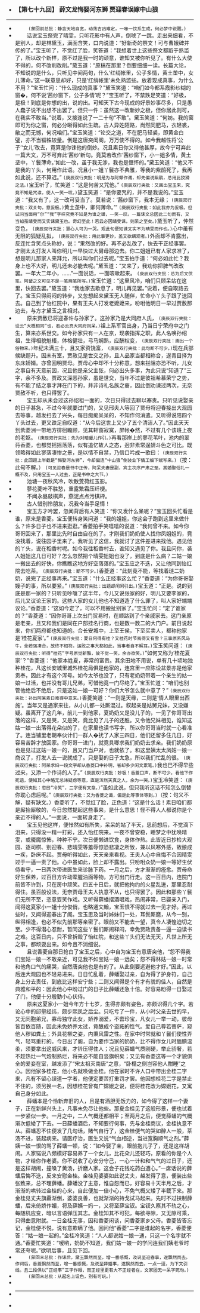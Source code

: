 - ### 【第七十九回】 薛文龙悔娶河东狮 贾迎春误嫁中山狼
- ---
- &nbsp;&nbsp;&nbsp;&nbsp;&nbsp;&nbsp;&nbsp;&nbsp; ```(蒙回前总批：静含天地自宽，动荡吉凶难定，一喙一饮系生成，何必梦中说醒。)```  
- &nbsp;&nbsp;&nbsp;&nbsp;&nbsp;&nbsp;&nbsp;&nbsp;话说宝玉祭完了晴雯，只听花影中有人声，倒唬了一跳。走出来细看，不是别人，却是林黛玉，满面含笑，口内说道：“好新奇的祭文！可与曹娥碑并传的了。”宝玉听了，不觉红了脸，笑答道：“我想着世上这些祭文都蹈于熟滥了，所以改个新样，原不过是我一时的顽意，谁知又被你听见了。有什么大使不得的，何不改削改削。”黛玉道：“原稿在那里？倒要细细一读。长篇大论，不知说的是什么，只听见中间两句，什么‘红绡帐里，公子多情，黄土垄中，女儿薄命。’这一联意思却好，只是‘红绡帐里’未免熟滥些。放着现成真事，为什么不用？”宝玉忙问：“什么现成的真事？”黛玉笑道：“咱们如今都系霞影纱糊的窗�，何不说‘茜纱窗下，公子多情’呢？”宝玉听了，不禁跌足笑道：“好极，是极！到底是你想的出，说的出。可知天下古今现成的好景妙事尽多，只是愚人蠢子说不出想不出罢了。但只一件：虽然这一改新妙之极，但你居此则可，在我实不敢当。”说着，又接连说了一二十句“不敢”。黛玉笑道：“何妨。我的窗即可为你之窗，何必分晰得如此生疏。古人异姓陌路，尚然同肥马，衣轻裘，敝之而无憾，何况咱们。”宝玉笑道：“论交之道，不在肥马轻裘，即黄金白璧，亦不当锱铢较量。倒是这唐突闺阁，万万使不得的。如今我越性将‘公子’‘女儿’改去，竟算是你诔他的倒妙。况且素日你又待他甚厚，故今宁可弃此一篇大文，万不可弃此‘茜纱’新句。竟莫若改作‘茜纱窗下，小一姐多情，黄土垄中，丫鬟薄命。’如此一改，虽于我无涉，我也是惬怀的。”黛玉笑道：“他又不是我的丫头，何用作此语。况且小一姐丫鬟亦不典雅，等我的紫鹃死了，我再如此说，还不算迟。” ```(庚辰双行夹批：明是为与阿颦作谶，却先偏说紫鹃，总用此狡猾之法。)```宝玉听了，忙笑道：“这是何苦又咒他。” ```(庚辰双行夹批：又画出宝玉来，究竟不知是咒谁，使人一笑一叹。)```黛玉笑道：“是你要咒的，并不是我说的。”宝玉道：“我又有了，这一改可妥当了。莫若说：‘茜纱窗下，我本无缘； ```(庚辰双行夹批：双关句，意妥极。)```黄土垄中，卿何薄命。’” ```(庚辰双行夹批：如此我亦为妥极。但试问当面用“尔”“我”字样究竟不知是为谁之谶，一笑一叹。一篇诔文总因此二句而有，又当知虽晴雯而又实诔黛玉也。奇幻至此！若云必因晴雯诔，则呆之至矣。)```黛玉听了，忡然变色， ```(庚辰双行夹批：慧心人可为一哭。观此句便知诔文实不为晴雯而作也。)```心中虽有无限的狐疑乱拟， ```(庚辰双行夹批：用此事更妙，盖又欲瞒观者。)```外面却不肯露出，反连忙含笑点头称妙，说：“果然改的好。再不必乱改了，快去干正经事罢。才刚太太打发人叫你明儿一早快过大舅母那边去。你二姐姐已有人家求准了，想是明儿那家人来拜允，所以叫你们过去呢。”宝玉拍手道：“何必如此忙？我身上也不大好，明儿还未必能去呢。”黛玉道：“又来了，我劝你把脾气改改罢。一年大二年小，……”一面说话，一面咳嗽起来。 ```(庚辰双行夹批：总为后文伏笔。阿颦之文可见不是一笔两笔所写。)```宝玉忙道：“这里风冷，咱们只顾呆站在这里，快回去罢。”黛玉道：“我也家去歇息了，明儿再见罢。”说着，便自取路去了。宝玉只得闷闷的转步，又忽想起来黛玉无人随伴，忙命小丫头子跟了送回去。自己到了怡红院中，果有王夫人打发老嬷嬷来，吩咐他明日一早过贾赦那边去，与方才黛玉之言相对。  
- &nbsp;&nbsp;&nbsp;&nbsp;&nbsp;&nbsp;&nbsp;&nbsp;原来贾赦已将迎春许与孙家了。这孙家乃是大同府人氏， ```(庚辰双行夹批：设云“大概相同”也，若必云真大同府则呆。)```祖上系军官出身，乃当日宁荣府中之门生，算来亦系世交。如今孙家只有一人在京，现袭指挥之职，此人名唤孙绍祖，生得相貌魁梧，体格健壮，弓马娴熟，应酬权变， ```(庚辰双行夹批：画出一个俗物来。)```年纪未满三十，且又家资饶富， ```(庚辰双行夹批：此句断不可少。)```现在兵部候缺题升。因未有室，贾赦见是世交之孙，且人品家当都相称合，遂青目择为东床娇婿。亦曾回明贾母。贾母心中却不十分称意，想来拦阻亦恐不听，儿女之事自有天意前因，况且他是亲父主张，何必出头多事，为此只说“知道了”三字，余不多及。贾政又深恶孙家，虽是世交，当年不过是彼祖希慕荣宁之势，有不能了结之事才拜在门下的，并非诗礼名族之裔，因此倒劝谏过两次，无奈贾赦不听，也只得罢了。  
- &nbsp;&nbsp;&nbsp;&nbsp;&nbsp;&nbsp;&nbsp;&nbsp;宝玉却从未会过这孙绍祖一面的，次日只得过去聊以塞责。只听见说娶亲的日子甚急，不过今年就要过门的，又见邢夫人等回了贾母将迎春接出大观园去等事，越发扫去了兴头，每日痴痴呆呆的，不知作何消遣。又听得说陪四个丫头过去，更又跌足自叹道：“从今后这世上又少了五个清洁人了。”因此天天到紫菱洲一带地方徘徊瞻顾，见其轩窗寂寞，屏帐�然，不过有几个该班上夜的老妪。 ```(庚辰双行夹批：先为对暗颦儿作引。)```再看那岸上的蓼花苇叶，池内的翠荇香菱，也都觉摇摇落落，似有追忆故人之态，迥非素常逞妍斗色之可比。既领略得如此寥落凄惨之景，是以情不自禁，乃信口吟成一歌曰： ```(庚辰双行夹批：此回题上半截是“悔娶河东狮”，今却偏连“中山狼”倒装业下情工细下赋写来。)```（按：此句不解。） ```(可见迎春是书中正传，阿呆夫妻是副，宾主次序严肃之至。其婚娶俗礼一概不及，只用宝玉一人过去，正是书中之大节。)```  
- &nbsp;&nbsp;&nbsp;&nbsp;&nbsp;&nbsp;&nbsp;&nbsp;池塘一夜秋风冷，吹散芰荷红玉影。  
- &nbsp;&nbsp;&nbsp;&nbsp;&nbsp;&nbsp;&nbsp;&nbsp;蓼花菱叶不胜愁，重露繁霜压纤梗。  
- &nbsp;&nbsp;&nbsp;&nbsp;&nbsp;&nbsp;&nbsp;&nbsp;不闻永昼敲棋声，燕泥点点污棋枰。  
- &nbsp;&nbsp;&nbsp;&nbsp;&nbsp;&nbsp;&nbsp;&nbsp;古人惜别怜朋友，况我今当手足情！  
- &nbsp;&nbsp;&nbsp;&nbsp;&nbsp;&nbsp;&nbsp;&nbsp;宝玉方才吟罢，忽闻背后有人笑道：“你又发什么呆呢？”宝玉回头忙看是谁，原来是香菱。宝玉便转身笑问道：“我的姐姐，你这会子跑到这里来做什么？许多日子也不进来逛逛。”香菱拍手笑嘻嘻的说道：“我何曾不来。如今你哥哥回来了，那里比先时自由自在的了。才刚我们奶奶使人找你凤姐姐的，竟没找着，说往园子里来了。我听见了这信，我就讨了这件差进来找他。遇见他的丫头，说在稻香村呢。如今我往稻香村去，谁知又遇见了你。我且问你，袭人姐姐这几日可好？怎么忽然把个晴雯姐姐也没了，到底是什么病？二姑一娘一搬出去的好快，你瞧瞧这地方好空落落的。”宝玉应之不迭，又让他同到怡红院去吃茶。 ```(庚辰双行夹批：断不可少。)```香菱道：“此刻竟不能，等找着琏二奶奶，说完了正经事再来。”宝玉道：“什么正经事这么忙？”香菱道：“为你哥哥娶嫂子的事，所以要紧。” ```(庚辰双行夹批：出题却闲闲引出。)```宝玉道：“正是。说的到底是那一家的？只听见吵嚷了这半年，今儿又说张家的好，明儿又要李家的，后儿又议论王家的。这些人家的女儿他也不知道造了什么罪了，叫人家好端端议论。”香菱道：“这如今定了，可以不用搬扯别家了。”宝玉忙问：“定了谁家的？”香菱道：“因你哥哥上次出门贸易时，在顺路到了个亲戚家去。这门亲原是老亲，且又和我们是同在户部挂名行商，也是数一数二的大门户。前日说起来，你们两府都也知道的。合长安城中，上至王侯，下至买卖人，都称他家是‘桂花夏家’。” ```(庚辰双行夹批：夏日何得有桂？又桂花时节焉得又有雪？三事原系风马牛，全若强凑合，故终不相符。运败之事大都如此，当事者自不解耳。)```宝玉笑问道： ```(庚辰双行夹批：听得“桂花”字号原觉新雅，故不觉一笑，余亦欲笑。)```“如何又称为‘桂花夏家’？”香菱道：“他家本姓夏，非常的富贵。其余田地不用说，单有几十顷地独种桂花，凡这长安城里城外桂花局俱是他家的，连宫里一应陈设盆景亦是他家贡奉，因此才有这个浑号。如今太爷也没了，只有老奶奶带着一个亲生的姑一娘一过活，也并没有哥儿兄弟，可惜他竟一门尽绝了。”宝玉忙道：“咱们也别管他绝后不绝后，只是这姑一娘一可好？你们大爷怎么就中意了？” ```(庚辰双行夹批：补出阿呆素日难得中意来。)```香菱笑道：“一则是天缘，二则是‘情人眼里出西施’。当年又是通家来往，从小儿都一处厮混过。叙起亲是姑舅兄妹，又没嫌疑。虽离开了这几年，前儿一到他家，夏奶奶又是没儿子的，一见了你哥哥出落的这样，又是哭，又是笑，竟比见了儿子的还胜。又令他兄妹相见，谁知这姑一娘一出落得花朵似的了，在家里也读书写字，所以你哥哥当时就一心看准了。连当铺里老朝奉伙计们一群人�扰了人家三四日，他们还留多住几日，好容易苦辞才放回家。你哥哥一进门，就竟具唧求我们奶奶去求亲。我们奶奶原也是见过这姑一娘一的，且又门当户对，也就依了。和这里姨太太凤姑一娘一商议了，打发人去一说就成了。只是娶的日子太急，所以我们忙乱的很。 ```(庚辰双行夹批：阿呆求妇一段文字却从香菱口中补明，省却多少闲文累笔。)```我也巴不得早些过来，又添一个作诗的人了。” ```(庚辰双行夹批：妙极！香菱口声，断不可少。看他下作死语，便知其心中略无忌讳疑虑等意，直是浑然天真之人，余为一哭。)```宝玉冷笑道： ```(庚辰双行夹批：忽曰“冷笑”，二字便有文章。)```“虽如此说，但只我听这话不知怎么倒替你耽心虑后呢。” ```(庚辰双行夹批：又为香菱之谶，偏是此等事体等到。)```（按：句义不解，疑有缺文。）香菱听了，不觉红了脸，正色道：“这是什么话！素日咱们都是厮抬厮敬的，今日忽然提起这些事来，是什么意思！怪不得人人都说你是个亲近不得的人。”一面说，一面转身走了。  
- &nbsp;&nbsp;&nbsp;&nbsp;&nbsp;&nbsp;&nbsp;&nbsp;宝玉见他这样，便怅然如有所失，呆呆的站了半天，思前想后，不觉滴下泪来，只得没一精一打彩，还入怡红院来。一夜不曾安稳，睡梦之中犹唤晴雯，或魇魔惊怖，种种不宁。次日便懒进饮食，身体作热。此皆近日抄检大观园、逐司棋、别迎春、悲晴雯等羞辱惊恐悲凄之所致，兼以风寒外感，故酿成一疾，卧床不起。贾母听得如此，天天亲来看视。王夫人心中自悔不合因晴雯过于一逼一责了他。心中虽如此，脸上却不露出。只吩咐众奶一娘一等好生伏侍看守，一日两次带进医生来诊脉下药。一月之后，方才渐渐的痊愈。贾母命好生保养，过百日方许动荤腥油面等物，方可出门行走。这一百日内，连院门前皆不许到，只在房中顽笑。四五十日后，就把他拘约的火星乱迸，那里忍耐得住。虽百般设法，无奈贾母王夫人执意不从，也只得罢了。因此和那些丫鬟们无所不至，恣意耍笑作戏。又听得薛蟠摆酒唱戏，热闹非常，已娶亲入门，闻得这夏家小一姐十分俊俏，也略通文翰，宝玉恨不得就过去一见才好。再过些时，又闻得迎春出了阁。宝玉思及当时姊妹们一处，耳鬓厮磨，从今一别，纵得相逢，也必不似先前那等亲密了。眼前又不能去一望，真令人凄惶迫切之至。少不得潜心忍耐，暂同这些丫鬟们厮闹释闷，幸免贾政责备一逼一迫读书之难。这百日内，只不曾拆毁了怡红院，和这些丫头们无法无天，凡世上所无之事，都顽耍出来。如今且不消细说。  
- &nbsp;&nbsp;&nbsp;&nbsp;&nbsp;&nbsp;&nbsp;&nbsp;且说香菱自那日抢白了宝玉之后，心中自为宝玉有意唐突他，“怨不得我们宝姑一娘一不敢亲近，可见我不如宝姑一娘一远矣；怨不得林姑一娘一时常和他角口气的痛哭，自然唐突他也是有的了。从此倒要远避他才好。”因此，以后连大观园也不轻易进来。日日忙乱着，薛蟠娶过亲，自为得了护身符，自己身上分去责任，到底比这样安宁些；二则又闻得是个有才有貌的佳人，自然是典雅和平的：因此他心中盼过门的日子比薛蟠还急十倍。好容易盼得一日娶过了门，他便十分殷勤小心伏侍。  
- &nbsp;&nbsp;&nbsp;&nbsp;&nbsp;&nbsp;&nbsp;&nbsp;原来这夏家小一姐今年方十七岁，生得亦颇有姿色，亦颇识得几个字。若论心中的邱壑经纬，颇步熙凤之后尘。只吃亏了一件，从小时父亲去世的早，又无同胞弟兄，寡母独守此女，娇养溺爱，不啻珍宝，凡女儿一举一动，彼母皆百依百随，因此未免娇养太过，竟酿成个盗跖的性气。爱自己尊若菩萨，窥他人秽如粪土；外具花柳之姿，内秉风雷之性。在家中时常就和丫鬟们使性弄气，轻骂重打的。今日出了阁，自为要作当家的奶奶，比不得作女儿时腼腆温柔，须要拿出这威风来，才钤压得住人；况且见薛蟠气质刚硬，举止骄奢，若不趁热灶一气炮制熟烂，将来必不能自竖旗帜矣；又见有香菱这等一个才貌俱全的爱妾在室，越发添了“宋太祖灭南唐”之意，“卧榻之侧岂容他人酣睡”之心。因他家多桂花，他小名就唤做金桂。他在家时不许人口中带出金桂二字来，凡有不留心误道一字者，他便定要苦打重罚才罢。他因想桂花二字是禁止不住的，须另换一名，因想桂花曾有广嫦娥之说，便将桂花改为嫦娥花，又寓自己身分如此。  
- &nbsp;&nbsp;&nbsp;&nbsp;&nbsp;&nbsp;&nbsp;&nbsp;薛蟠本是个怜新弃旧的人，且是有酒胆无饭力的，如今得了这样一个妻子，正在新鲜兴头上，凡事未免尽让他些。那夏金桂见了这般形景，便也试着一步紧似一步。一月之中，二人气概还都相平；至两月之后，便觉薛蟠的气概渐次低矮了下去。一日薛蟠酒后，不知要行何事，先与金桂商议，金桂执意不从。薛蟠忍不住便发了几句话，赌气自行了，这金桂便气的哭如醉人一般，茶汤不进，装起病来。请医疗治，医生又说“气血相逆，当进宽胸顺气之剂。”薛姨一娘一恨的骂了薛蟠一顿，说：“如今娶了亲，眼前抱儿子了，还是这样胡闹。人家锘说八频模好容易养了一个女儿，比花朵儿还轻巧，原看的你是个人物，才给你作老婆。你不说收了心安分守己，一心一计和和气气的过日子，还是这样胡闹，撞嗓了黄汤，折磨人家。这会子花钱吃药白遭心。”一席话说的薛蟠后悔不迭，反来安慰金桂。金桂见婆婆如此说丈夫，越发得了意，便装出些张致来，总不理薛蟠。薛蟠没了主意，惟自怨而已，好容易十天半月之后，才渐渐的哄转过金桂的心来，自此便加一倍小心，不免气概又矮了半截下来。那金桂见丈夫旗纛渐倒，婆婆良善，也就渐渐的持戈试马起来。先时不过挟制薛蟠，后来倚娇作媚，将及薛姨一妈一，又将至薛宝钗。宝钗久察其不轨之心，每随机应变，暗以言语弹压其志。金桂知其不可犯，每欲寻隙，又无隙可乘，只得曲意附就。一日金桂无事，因和香菱闲谈，问香菱家乡父母。香菱皆答忘记，金桂便不悦，说有意欺瞒了他。回问他“香菱”二字是谁起的名字，香菱便答：“姑一娘一起的。”金桂冷笑道：“人人都说姑一娘一通，只这一个名字就不通。”香菱忙笑道：“嗳哟，奶奶不知道，我们姑一娘一的学问连我们姨老爷时常还夸呢。”欲明后事，且见下回。  
- &nbsp;&nbsp;&nbsp;&nbsp;&nbsp;&nbsp;&nbsp;&nbsp; ```(蒙回末总批：作诔后，黛玉飘然而至，增一番感慨，及说至迎春事，遂飘然而去。作词后，香菱飘然而至，增一番感慨，及说至薛蟠事，遂飘然而去。一点一逗，为下文引线。且二段俱以“正经事”三字作眼，而正经里更有大不正经者在，文家固无一呆字死句。)```  
- &nbsp;&nbsp;&nbsp;&nbsp;&nbsp;&nbsp;&nbsp;&nbsp; ```(蒙回末总批：从起名上设色，别有可玩。)```  
- <br>
- <hr>
- <br>
